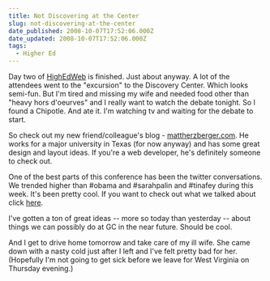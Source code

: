 ```yaml
---
title: Not Discovering at the Center
slug: not-discovering-at-the-center
date_published: 2008-10-07T17:52:06.000Z
date_updated: 2008-10-07T17:52:06.000Z
tags:
  - Higher Ed
---
```


Day two of [HighEdWeb](http://highedwebdev.org/2008/) is finished. Just about anyway. A lot of the attendees went to the "excursion" to the Discovery Center. Which looks semi-fun. But I'm tired and missing my wife and needed food other than "heavy hors d'oeurves" and I really want to watch the debate tonight. So I found a Chipotle. And ate it. I'm watching tv and waiting for the debate to start.

So check out my new friend/colleague's blog - [mattherzberger.com](http://mattherzberger.com). He works for a major university in Texas (for now anyway) and has some great design and layout ideas. If you're a web developer, he's definitely someone to check out.

One of the best parts of this conference has been the twitter conversations. We trended higher than #obama and #sarahpalin and #tinafey during this week. It's been pretty cool. If you want to check out what we talked about click [here](http://search.twitter.com/search?q=%23heweb08).

I've gotten a ton of great ideas -- more so today than yesterday -- about things we can possibly do at GC in the near future. Should be cool.

And I get to drive home tomorrow and take care of my ill wife. She came down with a nasty cold just after I left and I've felt pretty bad for her. (Hopefully I'm not going to get sick before we leave for West Virginia on Thursday evening.)
